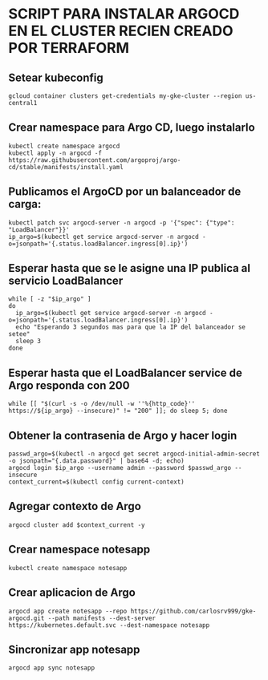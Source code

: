 # SCRIPT PARA INSTALAR ARGOCD EN EL CLUSTER RECIEN CREADO POR TERRAFORM

## Setear kubeconfig
`gcloud container clusters get-credentials my-gke-cluster --region us-central1`

## Crear namespace para Argo CD, luego instalarlo
```
kubectl create namespace argocd
kubectl apply -n argocd -f https://raw.githubusercontent.com/argoproj/argo-cd/stable/manifests/install.yaml
```
## Publicamos el ArgoCD por un balanceador de carga:
```
kubectl patch svc argocd-server -n argocd -p '{"spec": {"type": "LoadBalancer"}}'
ip_argo=$(kubectl get service argocd-server -n argocd -o=jsonpath='{.status.loadBalancer.ingress[0].ip}')
```
## Esperar hasta que se le asigne una IP publica al servicio LoadBalancer
```
while [ -z "$ip_argo" ]
do
  ip_argo=$(kubectl get service argocd-server -n argocd -o=jsonpath='{.status.loadBalancer.ingress[0].ip}')
  echo "Esperando 3 segundos mas para que la IP del balanceador se setee"
  sleep 3
done
```
## Esperar hasta que el LoadBalancer service de Argo responda con 200
`while [[ "$(curl -s -o /dev/null -w ''%{http_code}'' https://${ip_argo} --insecure)" != "200" ]]; do sleep 5; done`

## Obtener la contrasenia de Argo y hacer login
```
passwd_argo=$(kubectl -n argocd get secret argocd-initial-admin-secret -o jsonpath="{.data.password}" | base64 -d; echo)
argocd login $ip_argo --username admin --password $passwd_argo --insecure
context_current=$(kubectl config current-context)
```
## Agregar contexto de Argo
`argocd cluster add $context_current -y`

## Crear namespace notesapp
`kubectl create namespace notesapp`

## Crear aplicacion de Argo
`argocd app create notesapp --repo https://github.com/carlosrv999/gke-argocd.git --path manifests --dest-server https://kubernetes.default.svc --dest-namespace notesapp`

## Sincronizar app notesapp
`argocd app sync notesapp`
